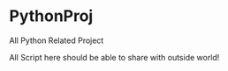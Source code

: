 # PythonProj
All Python Related Project

All Script here should be able to share with outside world!
